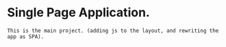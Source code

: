 # Single Page Application.
	This is the main project. (adding js to the layout, and rewriting the app as SPA).